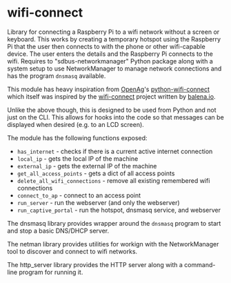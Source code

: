 wifi-connect
============

Library for connecting a Raspberry Pi to a wifi network without a screen or keyboard. This works by creating a temporary hotspot using the Raspberry Pi that the user then connects to with the phone or other wifi-capable device. The user enters the details and the Raspberry Pi connects to the wifi. Requires to "sdbus-networkmanager" Python package along with a system setup to use NetworkManager to manage network connections and has the program `dnsmasq` available.

This module has heavy inspiration from [OpenAg](https://www.media.mit.edu/groups/open-agriculture-openag/overview/)'s [python-wifi-connect](https://github.com/OpenAgricultureFoundation/python-wifi-connect/tree/master) which itself was inspired by the [wifi-connect](https://github.com/balena-io/wifi-connect) project written by [balena.io](https://www.balena.io/).

Unlike the above though, this is designed to be used from Python and not just on the CLI. This allows for hooks into the code so that messages can be displayed when desired (e.g. to an LCD screen).

The module has the following functions exposed:

* `has_internet` - checks if there is a current active internet connection
* `local_ip` - gets the local IP of the machine
* `external_ip` - gets the external IP of the machine
* `get_all_access_points` - gets a dict of all access points
* `delete_all_wifi_connections` - remove all existing remembered wifi connections
* `connect_to_ap` - connect to an access point
* `run_server` - run the webserver (and only the webserver)
* `run_captive_portal` - run the hotspot, dnsmasq service, and webserver

The dnsmasq library provides wrapper around the `dnsmasq` program to start and stop a basic DNS/DHCP server.

The netman library provides utilities for workign with the NetworkManager tool to discover and connect to wifi networks.

The http_server library provides the HTTP server along with a command-line program for running it.
